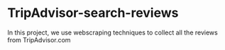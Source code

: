 # TripAdvisor-search-reviews

In this project, we use webscraping techniques to collect all the reviews from TripAdvisor.com
